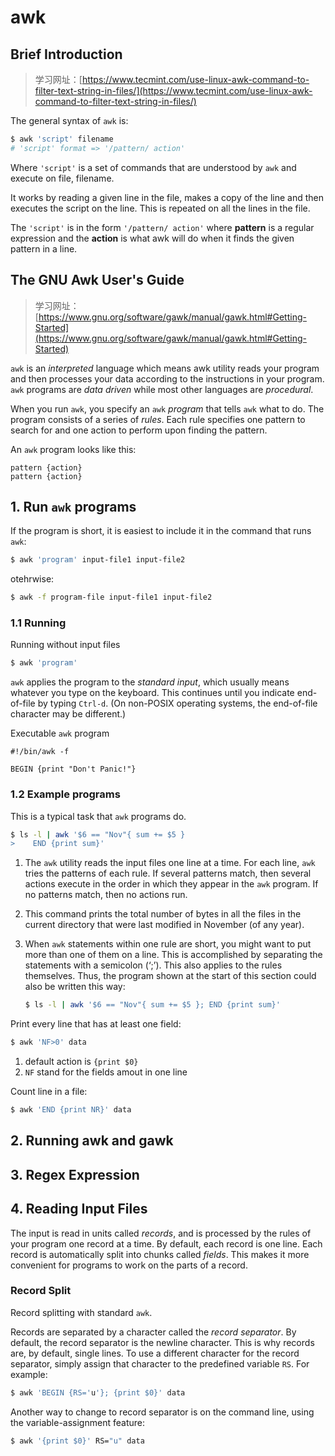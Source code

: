 # awk

## Brief Introduction

> 学习网址：[https://www.tecmint.com/use-linux-awk-command-to-filter-text-string-in-files/](https://www.tecmint.com/use-linux-awk-command-to-filter-text-string-in-files/)

The general syntax of `awk` is:

```bash
$ awk 'script' filename
# 'script' format => '/pattern/ action'
```

Where `'script'` is a set of commands that are understood by `awk` and execute on file, filename.

It works by reading a given line in the file, makes a copy of the line and then executes the script on the line. This is repeated on all the lines in the file.

The `'script'` is in the form `'/pattern/ action'` where **pattern** is a regular expression and the **action** is what awk will do when it finds the given pattern in a line.

## The GNU Awk User's Guide

> 学习网址：[https://www.gnu.org/software/gawk/manual/gawk.html#Getting-Started](https://www.gnu.org/software/gawk/manual/gawk.html#Getting-Started)

`awk` is an _interpreted_ language which means awk utility reads your program and then processes your data according to the instructions in your program. `awk` programs are _data driven_ while most other languages are _procedural_.

When you run `awk`, you specify an `awk` _program_ that tells `awk` what to do. The program consists of a series of _rules_. Each rule specifies one pattern to search for and one action to perform upon finding the pattern.

An `awk` program looks like this:

```
pattern {action}
pattern {action}
```

## 1. Run `awk` programs

If the program is short, it is easiest to include it in the command that runs `awk`:

```bash
$ awk 'program' input-file1 input-file2
```

otehrwise:

```bash
$ awk -f program-file input-file1 input-file2
```

### 1.1 Running

Running without input files

```bash
$ awk 'program'
```

`awk` applies the program to the _standard input_, which usually means whatever you type on the keyboard. This continues until you indicate end-of-file by typing `Ctrl-d`. (On non-POSIX operating systems, the end-of-file character may be different.)

Executable `awk` program

```
#!/bin/awk -f

BEGIN {print "Don't Panic!"}
```

### 1.2 Example programs

This is a typical task that `awk` programs do.

```bash
$ ls -l | awk '$6 == "Nov"{ sum += $5 }
>    END {print sum}'
```

1. The `awk` utility reads the input files one line at a time. For each line, `awk` tries the patterns of each rule. If several patterns match, then several actions execute in the order in which they appear in the `awk` program. If no patterns match, then no actions run.
2. This command prints the total number of bytes in all the files in the current directory that were last modified in November (of any year).
3.  When `awk` statements within one rule are short, you might want to put more than one of them on a line. This is accomplished by separating the statements with a semicolon (‘;’). This also applies to the rules themselves. Thus, the program shown at the start of this section could also be written this way:

    ```bash
    $ ls -l | awk '$6 == "Nov"{ sum += $5 }; END {print sum}'
    ```

Print every line that has at least one field:

```bash
$ awk 'NF>0' data
```

1. default action is `{print $0}`
2. `NF` stand for the fields amout in one line

Count line in a file:

```bash
$ awk 'END {print NR}' data
```

## 2. Running awk and gawk

## 3. Regex Expression

## 4. Reading Input Files

The input is read in units called _records_, and is processed by the rules of your program one record at a time. By default, each record is one line. Each record is automatically split into chunks called _fields_. This makes it more convenient for programs to work on the parts of a record.

### Record Split

Record splitting with standard `awk`.

Records are separated by a character called the _record separator_. By default, the record separator is the newline character. This is why records are, by default, single lines. To use a different character for the record separator, simply assign that character to the predefined variable `RS`. For example:

```bash
$ awk 'BEGIN {RS='u'}; {print $0}' data
```

Another way to change to record separator is on the command line, using the variable-assignment feature:

```bash
$ awk '{print $0}' RS="u" data
```
